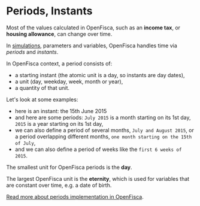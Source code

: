 # Periods, Instants

Most of the values calculated in OpenFisca, such as an **income tax**, or **housing allowance**, can change over time.

In [simulations](simulation.md), parameters and variables, OpenFisca handles time via _periods_ and _instants_.

In OpenFisca context, a period consists of:

- a starting instant (the atomic unit is a day, so instants are day dates),
- a unit (day, weekday, week, month or year),
- a quantity of that unit.

Let's look at some examples:

- here is an instant: the 15th June 2015
- and here are some periods: `July 2015` is a month starting on its 1st day, `2015` is a year starting on its 1st day,
- we can also define a period of several months, `July and August 2015`, or a period overlapping different months, `one month starting on the 15th of July`,
- and we can also define a period of weeks like the `first 6 weeks of 2015`.

The smallest unit for OpenFisca periods is the **day**.

The largest OpenFisca unit is the **eternity**, which is used for variables that are constant over time, e.g. a date of birth.

[Read more about periods implementation in OpenFisca](../coding-the-legislation/35_periods.md).
